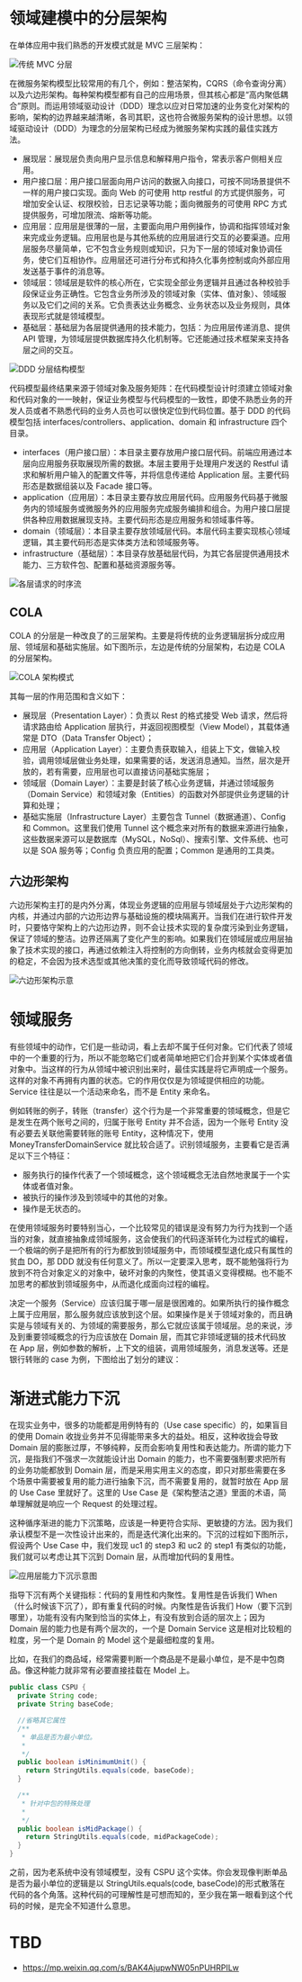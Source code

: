 # 领域建模中的分层架构

在单体应用中我们熟悉的开发模式就是 MVC 三层架构：

![传统 MVC 分层](https://i.postimg.cc/3NJtdfYS/image.png)

在微服务架构模型比较常用的有几个，例如：整洁架构，CQRS（命令查询分离）以及六边形架构。每种架构模型都有自己的应用场景，但其核心都是“高内聚低耦合”原则。而运用领域驱动设计（DDD）理念以应对日常加速的业务变化对架构的影响，架构的边界越来越清晰，各司其职，这也符合微服务架构的设计思想。以领域驱动设计（DDD）为理念的分层架构已经成为微服务架构实践的最佳实践方法。

- 展现层：展现层负责向用户显示信息和解释用户指令，常表示客户侧相关应用。
- 用户接口层：用户接口层面向用户访问的数据入向接口，可按不同场景提供不一样的用户接口实现。面向 Web 的可使用 http restful 的方式提供服务，可增加安全认证、权限校验，日志记录等功能；面向微服务的可使用 RPC 方式提供服务，可增加限流、熔断等功能。
- 应用层：应用层是很薄的一层，主要面向用户用例操作，协调和指挥领域对象来完成业务逻辑。应用层也是与其他系统的应用层进行交互的必要渠道。应用层服务尽量简单，它不包含业务规则或知识，只为下一层的领域对象协调任务，使它们互相协作。应用层还可进行分布式和持久化事务控制或向外部应用发送基于事件的消息等。
- 领域层：领域层是软件的核心所在，它实现全部业务逻辑并且通过各种校验手段保证业务正确性。它包含业务所涉及的领域对象（实体、值对象）、领域服务以及它们之间的关系。它负责表达业务概念、业务状态以及业务规则，具体表现形式就是领域模型。
- 基础层：基础层为各层提供通用的技术能力，包括：为应用层传递消息、提供 API 管理，为领域层提供数据库持久化机制等。它还能通过技术框架来支持各层之间的交互。

![DDD 分层结构模型](https://s3.ax1x.com/2021/02/02/ynk13D.png)

代码模型最终结果来源于领域对象及服务矩阵：在代码模型设计时须建立领域对象和代码对象的一一映射，保证业务模型与代码模型的一致性，即使不熟悉业务的开发人员或者不熟悉代码的业务人员也可以很快定位到代码位置。基于 DDD 的代码模型包括 interfaces/controllers、application、domain 和 infrastructure 四个目录。

- interfaces（用户接口层）：本目录主要存放用户接口层代码。前端应用通过本层向应用服务获取展现所需的数据。本层主要用于处理用户发送的 Restful 请求和解析用户输入的配置文件等，并将信息传递给 Application 层。主要代码形态是数据组装以及 Facade 接口等。
- application（应用层）：本目录主要存放应用层代码。应用服务代码基于微服务内的领域服务或微服务外的应用服务完成服务编排和组合。为用户接口层提供各种应用数据展现支持。主要代码形态是应用服务和领域事件等。
- domain（领域层）：本目录主要存放领域层代码。本层代码主要实现核心领域逻辑，其主要代码形态是实体类方法和领域服务等。
- infrastructure（基础层）：本目录存放基础层代码，为其它各层提供通用技术能力、三方软件包、配置和基础资源服务等。

![各层请求的时序流](https://i.postimg.cc/9MnyXQTJ/image.png)

## COLA

COLA 的分层是一种改良了的三层架构。主要是将传统的业务逻辑层拆分成应用层、领域层和基础实施层。如下图所示，左边是传统的分层架构，右边是 COLA 的分层架构。

![COLA 架构模式](https://i.postimg.cc/0yvwYyXh/image.png)

其每一层的作用范围和含义如下：

- 展现层（Presentation Layer）：负责以 Rest 的格式接受 Web 请求，然后将请求路由给 Application 层执行，并返回视图模型（View Model），其载体通常是 DTO（Data Transfer Object）；
- 应用层（Application Layer）：主要负责获取输入，组装上下文，做输入校验，调用领域层做业务处理，如果需要的话，发送消息通知。当然，层次是开放的，若有需要，应用层也可以直接访问基础实施层；
- 领域层（Domain Layer）：主要是封装了核心业务逻辑，并通过领域服务（Domain Service）和领域对象（Entities）的函数对外部提供业务逻辑的计算和处理；
- 基础实施层（Infrastructure Layer）主要包含 Tunnel（数据通道）、Config 和 Common。这里我们使用 Tunnel 这个概念来对所有的数据来源进行抽象，这些数据来源可以是数据库（MySQL，NoSql）、搜索引擎、文件系统、也可以是 SOA 服务等；Config 负责应用的配置；Common 是通用的工具类。

## 六边形架构

六边形架构主打的是内外分离，体现业务逻辑的应用层与领域层处于六边形架构的内核，并通过内部的六边形边界与基础设施的模块隔离开。当我们在进行软件开发时，只要恪守架构上的六边形边界，则不会让技术实现的复杂度污染到业务逻辑，保证了领域的整洁。边界还隔离了变化产生的影响。如果我们在领域层或应用层抽象了技术实现的接口，再通过依赖注入将控制的方向倒转，业务内核就会变得更加的稳定，不会因为技术选型或其他决策的变化而导致领域代码的修改。

![六边形架构示意](https://s3.ax1x.com/2021/02/03/yKQ91A.md.png)

# 领域服务

有些领域中的动作，它们是一些动词，看上去却不属于任何对象。它们代表了领域中的一个重要的行为，所以不能忽略它们或者简单地把它们合并到某个实体或者值对象中。当这样的行为从领域中被识别出来时，最佳实践是将它声明成一个服务。这样的对象不再拥有内置的状态。它的作用仅仅是为领域提供相应的功能。Service 往往是以一个活动来命名，而不是 Entity 来命名。

例如转账的例子，转账（transfer）这个行为是一个非常重要的领域概念，但是它是发生在两个账号之间的，归属于账号 Entity 并不合适，因为一个账号 Entity 没有必要去关联他需要转账的账号 Entity，这种情况下，使用 MoneyTransferDomainService 就比较合适了。识别领域服务，主要看它是否满足以下三个特征：

- 服务执行的操作代表了一个领域概念，这个领域概念无法自然地隶属于一个实体或者值对象。
- 被执行的操作涉及到领域中的其他的对象。
- 操作是无状态的。

在使用领域服务时要特别当心，一个比较常见的错误是没有努力为行为找到一个适当的对象，就直接抽象成领域服务，这会使我们的代码逐渐转化为过程式的编程，一个极端的例子是把所有的行为都放到领域服务中，而领域模型退化成只有属性的贫血 DO，那 DDD 就没有任何意义了。所以一定要深入思考，既不能勉强将行为放到不符合对象定义的对象中，破坏对象的内聚性，使其语义变得模糊。也不能不加思考的都放到领域服务中，从而退化成面向过程的编程。

决定一个服务（Service）应该归属于哪一层是很困难的。如果所执行的操作概念上属于应用层，那么服务就应该放到这个层。如果操作是关于领域对象的，而且确实是与领域有关的、为领域的需要服务，那么它就应该属于领域层。总的来说，涉及到重要领域概念的行为应该放在 Domain 层，而其它非领域逻辑的技术代码放在 App 层，例如参数的解析，上下文的组装，调用领域服务，消息发送等。还是银行转账的 case 为例，下图给出了划分的建议：

# 渐进式能力下沉

在现实业务中，很多的功能都是用例特有的（Use case specific）的，如果盲目的使用 Domain 收拢业务并不见得能带来多大的益处。相反，这种收拢会导致 Domain 层的膨胀过厚，不够纯粹，反而会影响复用性和表达能力。所谓的能力下沉，是指我们不强求一次就能设计出 Domain 的能力，也不需要强制要求把所有的业务功能都放到 Domain 层，而是采用实用主义的态度，即只对那些需要在多个场景中需要被复用的能力进行抽象下沉，而不需要复用的，就暂时放在 App 层的 Use Case 里就好了。这里的 Use Case 是《架构整洁之道》里面的术语，简单理解就是响应一个 Request 的处理过程。

这种循序渐进的能力下沉策略，应该是一种更符合实际、更敏捷的方法。因为我们承认模型不是一次性设计出来的，而是迭代演化出来的。下沉的过程如下图所示，假设两个 Use Case 中，我们发现 uc1 的 step3 和 uc2 的 step1 有类似的功能，我们就可以考虑让其下沉到 Domain 层，从而增加代码的复用性。

![应用层能力下沉示意图](https://i.postimg.cc/pTv4kwcD/image.png)

指导下沉有两个关键指标：代码的复用性和内聚性。复用性是告诉我们 When（什么时候该下沉了），即有重复代码的时候。内聚性是告诉我们 How（要下沉到哪里），功能有没有内聚到恰当的实体上，有没有放到合适的层次上；因为 Domain 层的能力也是有两个层次的，一个是 Domain Service 这是相对比较粗的粒度，另一个是 Domain 的 Model 这个是最细粒度的复用。

比如，在我们的商品域，经常需要判断一个商品是不是最小单位，是不是中包商品。像这种能力就非常有必要直接挂载在 Model 上。

```java
public class CSPU {
  private String code;
  private String baseCode;

  //省略其它属性
  /**
   * 单品是否为最小单位。
   *
   */
  public boolean isMinimumUnit() {
    return StringUtils.equals(code, baseCode);
  }

  /**
   * 针对中包的特殊处理
   *
   */
  public boolean isMidPackage() {
    return StringUtils.equals(code, midPackageCode);
  }
}
```

之前，因为老系统中没有领域模型，没有 CSPU 这个实体。你会发现像判断单品是否为最小单位的逻辑是以 StringUtils.equals(code, baseCode)的形式散落在代码的各个角落。这种代码的可理解性是可想而知的，至少我在第一眼看到这个代码的时候，是完全不知道什么意思。

# TBD

- https://mp.weixin.qq.com/s/BAK4AjupwNW05nPUHRPILw
